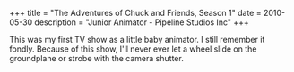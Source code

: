 +++
title = "The Adventures of Chuck and Friends, Season 1"
date = 2010-05-30
description = "Junior Animator - Pipeline Studios Inc"
+++

This was my first TV show as a little baby animator.  I still remember it fondly.  Because of this show, I'll never ever let a wheel slide on the groundplane or strobe with the camera shutter.  
